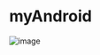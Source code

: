 # myAndroid

![image](https://github.com/gwl026596/myAndroid/app/src/main/res/mipmap-xxhdpi/demo.gif?raw=true)


